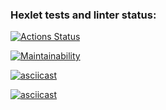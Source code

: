### Hexlet tests and linter status:
[![Actions Status](https://github.com/SergeBala/python-project-49/actions/workflows/hexlet-check.yml/badge.svg)](https://github.com/SergeBala/python-project-49/actions)

[![Maintainability](https://api.codeclimate.com/v1/badges/ca64fcd7cca8fe913c0b/maintainability)](https://codeclimate.com/github/SergeBala/python-project-49/maintainability)

[![asciicast](https://asciinema.org/a/rO8VUtrCnEqGlnZBeEiwGgnoL.svg)](https://asciinema.org/a/rO8VUtrCnEqGlnZBeEiwGgnoL)

[![asciicast](https://asciinema.org/a/Nqbva6GKwRIRCmFmx21KpMjRG.svg)](https://asciinema.org/a/Nqbva6GKwRIRCmFmx21KpMjRG)